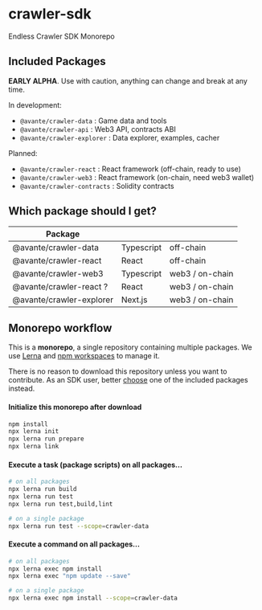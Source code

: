 # crawler-sdk

Endless Crawler SDK Monorepo

## Included Packages

**EARLY ALPHA**. Use with caution, anything can change and break at any time.

In development:

* `@avante/crawler-data` : Game data and tools
* `@avante/crawler-api` : Web3 API, contracts ABI
* `@avante/crawler-explorer` : Data explorer, examples, cacher

Planned:

* `@avante/crawler-react` : React framework (off-chain, ready to use)
* `@avante/crawler-web3` : React framework (on-chain, need web3 wallet)
* `@avante/crawler-contracts` : Solidity contracts



## Which package should I get?


| Package                   |            |                  |
|---------------------------|------------|------------------|
| @avante/crawler-data      | Typescript | off-chain        |
| @avante/crawler-react     | React      | off-chain        |
| @avante/crawler-web3      | Typescript | web3 / on-chain  |
| @avante/crawler-react ?   | React      | web3 / on-chain  |
| @avante/crawler-explorer  | Next.js    | web3 / on-chain  |




## Monorepo workflow

This is a **monorepo**, a single repository containing multiple packages. We use [Lerna](https://lerna.js.org/docs/introduction) and [npm workspaces](https://docs.npmjs.com/cli/v9/using-npm/workspaces) to manage it.

There is no reason to download this repository unless you want to contribute. As an SDK user, better [choose](#included-packages) one of the included packages instead.


#### Initialize this monorepo after download

```sh
npm install
npx lerna init
npx lerna run prepare
npx lerna link
```


#### Execute a **task** (package scripts) on all packages...

```sh
# on all packages
npx lerna run build
npx lerna run test
npx lerna run test,build,lint

# on a single package
npx lerna run test --scope=crawler-data
```

#### Execute a **command** on all packages...

```sh
# on all packages
npx lerna exec npm install
npx lerna exec "npm update --save"

# on a single package
npx lerna exec npm install --scope=crawler-data
```



